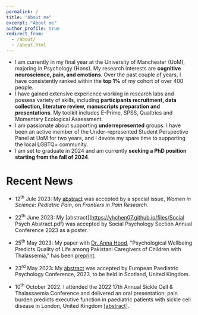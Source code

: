 ```yaml
---
permalink: /
title: "About me"
excerpt: "About me"
author_profile: true
redirect_from: 
  - /about/
  - /about.html
---
```

<!--
<p align="center">
  <img src="https://gitxuy.github.io//files/XuY.jpg?raw=true" alt="Photo" style="width: 450px;"/>
</p>
-->
* I am currently in my final year at the University of Manchester (UoM), majoring in Psychology (Hons). My research interests are **cognitive neuroscience, pain, and emotions**. Over the past couple of years, I have consistently ranked within the **top 1%** of my cohort of over 400 people.
* I have gained extensive experience working in research labs and possess variety of skills, including **participants recruitment, data collection, literature review, manuscripts preparation and presentations**. My toolkit includes E-Prime, SPSS, Qualtrics and Momentary Ecological Assessment.
* I am passionate about supporting **underrepresented** groups. I have been an active member of the Under-represented Student Perspective Panel at UoM for two years, and I devote my spare time to supporting the local LGBTQ+ community.
* I am set to graduate in 2024 and am currently **seeking a PhD position starting from the fall of 2024**.

# Recent News
* 12<sup>th</sup> Jule 2023: My [abstract](https://yhchen07.github.io/files/Frontiers_IPESCA_abstract_new.pdf) was accepted by a special issue, *Women in Science: Pediatric Pain*, on *Frontiers in Pain Research*.

* 22<sup>th</sup> June 2023: My [abstract](https://yhchen07.github.io/files/Social Psych Abstract.pdf) was accepted by Social Psychology Section Annual Conference 2023 as a poster.
  
* 25<sup>th</sup> May 2023: My paper with [Dr. Anna Hood](https://research.manchester.ac.uk/en/persons/anna.hood), "Psychological Wellbeing Predicts Quality of Life among Pakistani Caregivers of Children with Thalassemia," has been [preprint](https://europepmc.org/article/ppr/ppr666556). 

* 23<sup>rd</sup> May 2023:  My [abstract](https://yhchen07.github.io/files/1_EPPC.pdf) was accepted by European Paediatric Psychology Conference, 2023, to be held in Scotland, United Kingdom.

* 10<sup>th</sup> October 2022. I attended the 2022 17th Annual Sickle Cell & Thalassaemia Conference and delivered an oral presentation: pain burden predicts executive function in paediatric patients with sickle cell disease in London, United Kingdom [[abstract]](https://www.ncbi.nlm.nih.gov/pmc/articles/PMC10112594/).
